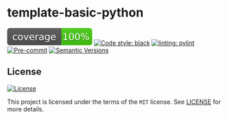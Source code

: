 # template-basic-python

![Coverage Report](assets/images/coverage.svg)
[![Code style: black](https://img.shields.io/badge/code%20style-black-000000.svg)](https://github.com/psf/black)
[![linting: pylint](https://img.shields.io/badge/linting-pylint-yellowgreen)](https://github.com/PyCQA/pylint)
[![Pre-commit](https://img.shields.io/badge/pre--commit-enabled-brightgreen?logo=pre-commit&logoColor=white)](https://github.com/purple-emily/template-basic-python/blob/main/.pre-commit-config.yaml)
[![Semantic Versions](https://img.shields.io/badge/%20%20%F0%9F%93%A6%F0%9F%9A%80-semantic--versions-e10079.svg)](https://github.com/template-basic-python/template-basic-python/releases)

## License

[![License](https://img.shields.io/github/license/purple-emily/template-basic-python)](https://github.com/purple-emily/template-basic-python/blob/main/LICENSE)

This project is licensed under the terms of the `MIT` license. See [LICENSE](https://github.com/purple-emily/template-basic-python/blob/main/LICENSE) for more details.
